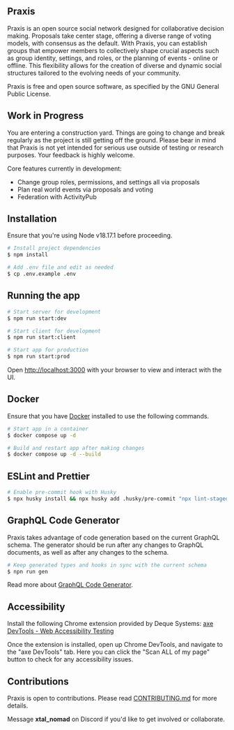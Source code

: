 ## Praxis

Praxis is an open source social network designed for collaborative decision making. Proposals take center stage, offering a diverse range of voting models, with consensus as the default. With Praxis, you can establish groups that empower members to collectively shape crucial aspects such as group identity, settings, and roles, or the planning of events - online or offline. This flexibility allows for the creation of diverse and dynamic social structures tailored to the evolving needs of your community.

Praxis is free and open source software, as specified by the GNU General Public License.

## Work in Progress

You are entering a construction yard. Things are going to change and break regularly as the project is still getting off the ground. Please bear in mind that Praxis is not yet intended for serious use outside of testing or research purposes. Your feedback is highly welcome.

Core features currently in development:

- Change group roles, permissions, and settings all via proposals
- Plan real world events via proposals and voting
- Federation with ActivityPub

## Installation

Ensure that you're using Node v18.17.1 before proceeding.

```bash
# Install project dependencies
$ npm install

# Add .env file and edit as needed
$ cp .env.example .env
```

## Running the app

```bash
# Start server for development
$ npm run start:dev

# Start client for development
$ npm run start:client

# Start app for production
$ npm run start:prod
```

Open [http://localhost:3000](http://localhost:3000) with your browser to view and interact with the UI.

## Docker

Ensure that you have [Docker](https://docs.docker.com/engine/install) installed to use the following commands.

```bash
# Start app in a container
$ docker compose up -d

# Build and restart app after making changes
$ docker compose up -d --build
```

## ESLint and Prettier

```bash
# Enable pre-commit hook with Husky
$ npx husky install && npx husky add .husky/pre-commit "npx lint-staged"
```

## GraphQL Code Generator

Praxis takes advantage of code generation based on the current GraphQL schema. The generator should be run after any changes to GraphQL documents, as well as after any changes to the schema.

```bash
# Keep generated types and hooks in sync with the current schema
$ npn run gen
```

Read more about [GraphQL Code Generator](https://www.the-guild.dev/graphql/codegen/docs/getting-started).

## Accessibility

Install the following Chrome extension provided by Deque Systems: [axe DevTools - Web Accessibility Testing](https://chrome.google.com/webstore/detail/axe-devtools-web-accessib/lhdoppojpmngadmnindnejefpokejbdd?hl=en-US)

Once the extension is installed, open up Chrome DevTools, and navigate to the "axe DevTools" tab. Here you can click the "Scan ALL of my page" button to check for any accessibility issues.

## Contributions

Praxis is open to contributions. Please read [CONTRIBUTING.md](https://github.com/praxis-app/praxis/blob/main/CONTRIBUTING.md) for more details.

Message **xtal_nomad** on Discord if you'd like to get involved or collaborate.
